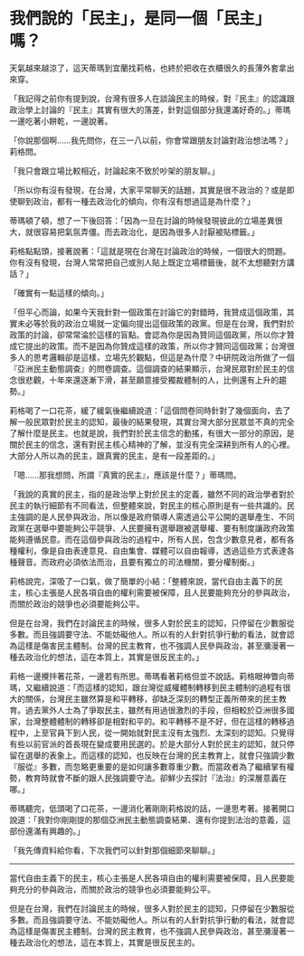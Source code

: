 # 我們說的「民主」，是同一個「民主」嗎？

天氣越來越涼了，這天蒂瑪到宜蘭找莉格，也終於把收在衣櫃很久的長薄外套拿出來穿。

「我記得之前你有提到說，台灣有很多人在談論民主的時候，對『民主』的認識跟政治學上討論的『民主』其實有很大的落差，針對這個部分我還滿好奇的。」蒂瑪一邊吃著小餅乾，一邊說著。

「你說那個啊……我先問你，在三一八以前，你會常跟朋友討論對政治想法嗎？」莉格問。

「我只會跟立場比較相近，討論起來不致於吵架的朋友聊。」

「所以你有沒有發現，在台灣，大家平常聊天的話題，其實是很不政治的？或是即使聊到政治，都有一種去政治化的傾向，你有沒有想過這是為什麼？」

蒂瑪頓了頓，想了一下後回答：「因為一旦在討論的時候發現彼此的立場差異很大，就很容易把氣氛弄僵。而去政治化，是因為很多人討厭被貼標籤。」

莉格點點頭，接著說著：「這就是現在台灣在討論政治的時候，一個很大的問題。你有沒有發現，台灣人常常把自己或別人貼上既定立場標籤後，就不太想聽對方講話？」

「確實有一點這樣的傾向。」

「但平心而論，如果今天我針對一個政策在討論它的對錯時，我贊成這個政策，其實未必等於我的政治立場就一定偏向提出這個政策的政黨。但是在台灣，我們對於政策的討論，卻常常淪於這樣的盲點。會認為你是因為贊同這個政黨，所以你才贊成它提出的政策。而不是因為你贊成這樣的政策，所以你才贊同這個政黨；台灣很多人的思考邏輯卻是這樣，立場先於觀點，但這是為什麼？中研院政治所做了一個『亞洲民主動態調查』的問卷調查。這個調查的結果顯示，台灣民眾對於民主的信念很悲觀，十年來還逐漸下滑，甚至願意接受獨裁體制的人，比例還有上升的趨勢。」

莉格喝了一口花茶，緩了緩氣後繼續說道：「這個問卷同時針對了幾個面向，去了解一般民眾對於民主的認知，最後的結果發現，其實台灣大部分民眾並不真的完全了解什麼是民主。也就是說，我們對於民主信念的動搖，有很大一部分的原因，是關於民主的信念，還有對民主核心精神的了解，並沒有完全深耕到所有人的心裡。大部分人所以為的民主，跟真實的民主，是有一段差距的。」

「嗯……那我想問，所謂『真實的民主』，應該是什麼？」蒂瑪問。

「我說的真實的民主，指的是政治學上對於民主的定義，雖然不同的政治學者對於民主的執行細節有不同看法，但整體來說，對民主的核心原則是有一些共識的。民主強調的是人民參與政治，所以像是政府領導人需透過公平公開的選舉產生、不同政黨在選舉中要能夠公平競爭、人民要擁有選舉跟被選舉權、要有制度讓政府政策能夠遵循民意。而在這個參與政治的過程中，所有人民，包含少數意見者，都有各種權利，像是自由表達意見、自由集會、媒體可以自由報導，透過這些方式表達各種聲音。而政府必須依法而治，且要有獨立的司法機關，要分權制衡。」

莉格說完，深吸了一口氣，做了簡單的小結：「整體來說，當代自由主義下的民主，核心主張是人民各項自由的權利需要被保障，且人民要能夠充分的參與政治，而關於政治的競爭也必須要能夠公平。

但是在台灣，我們在討論民主的時候，很多人對於民主的認知，只停留在少數服從多數。而且強調要守法、不能妨礙他人。所以有的人針對抗爭行動的看法，就會認為這樣是傷害民主體制。台灣的民主教育，也不強調人民參與政治，甚至瀰漫著一種去政治化的想法，這在本質上，其實是很反民主的。」

莉格一邊攪拌著花茶，一邊若有所思。蒂瑪看著莉格但並不說話。莉格眼神瞥向蒂瑪，又繼續說道：「而這樣的認知，跟台灣從威權體制轉移到民主體制的過程有很大的關係，台灣民主雖然算是和平轉移，卻缺乏深刻的轉型正義所帶來的民主教育。過去黨外人士為了爭取民主，雖然有用過很激烈的手段，但相較於亞洲很多國家，台灣整體體制的轉移卻是相對和平的。和平轉移不是不好，但在這樣的轉移過程中，上至官員下到人民，從一開始就對民主沒有太強烈、太深刻的認知。只覺得有些以前官派的首長現在變成要用民選的。於是大部分人對於民主的認知，就只停留在選舉的表象上。而這樣的認知，也反映在台灣的民主教育上，就會只強調少數『服從』多數，而忽略更重要的是如何讓多數尊重少數。而當政者為了繼續掌有權勢，教育時就會不斷的跟人民強調要守法。卻鮮少去探討『法治』的深層意義在哪。」

蒂瑪聽完，低頭喝了口花茶，一邊消化著剛剛莉格說的話，一邊思考著。接著開口說道：「我對你剛剛提的那個亞洲民主動態調查結果、還有你提到法治的意義，這部份還滿有興趣的。」

「我先傳資料給你看，下次我們可以針對那個細節來聊聊。」

-----

當代自由主義下的民主，核心主張是人民各項自由的權利需要被保障，且人民要能夠充分的參與政治，而關於政治的競爭也必須要能夠公平。

但是在台灣，我們在討論民主的時候，很多人對於民主的認知，只停留在少數服從多數。而且強調要守法、不能妨礙他人。所以有的人針對抗爭行動的看法，就會認為這樣是傷害民主體制。台灣的民主教育，也不強調人民參與政治，甚至瀰漫著一種去政治化的想法，這在本質上，其實是很反民主的。
